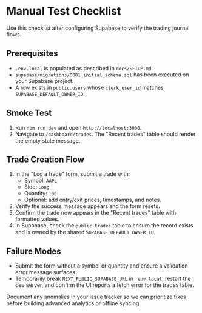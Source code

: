 # Manual Test Checklist

Use this checklist after configuring Supabase to verify the trading journal flows.

## Prerequisites
- `.env.local` is populated as described in `docs/SETUP.md`.
- `supabase/migrations/0001_initial_schema.sql` has been executed on your Supabase project.
- A row exists in `public.users` whose `clerk_user_id` matches `SUPABASE_DEFAULT_OWNER_ID`.

## Smoke Test
1. Run `npm run dev` and open `http://localhost:3000`.
2. Navigate to `/dashboard/trades`. The "Recent trades" table should render the empty state message.

## Trade Creation Flow
1. In the "Log a trade" form, submit a trade with:
   - Symbol: `AAPL`
   - Side: `Long`
   - Quantity: `100`
   - Optional: add entry/exit prices, timestamps, and notes.
2. Verify the success message appears and the form resets.
3. Confirm the trade now appears in the "Recent trades" table with formatted values.
4. In Supabase, check the `public.trades` table to ensure the record exists and is owned by the shared `SUPABASE_DEFAULT_OWNER_ID`.

## Failure Modes
- Submit the form without a symbol or quantity and ensure a validation error message surfaces.
- Temporarily break `NEXT_PUBLIC_SUPABASE_URL` in `.env.local`, restart the dev server, and confirm the UI reports a fetch error for the trades table.

Document any anomalies in your issue tracker so we can prioritize fixes before building advanced analytics or offline syncing.
